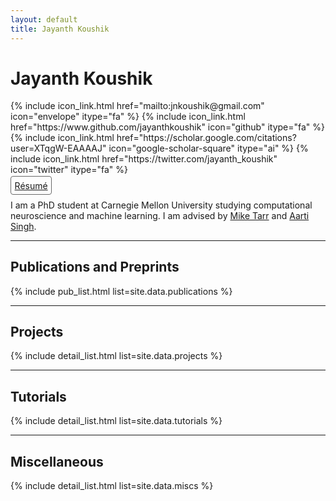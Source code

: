 ```yaml
---
layout: default
title: Jayanth Koushik
---
```


# Jayanth Koushik

<p>
  {% include icon_link.html href="mailto:jnkoushik@gmail.com" icon="envelope" itype="fa" %}
  {% include icon_link.html href="https://www.github.com/jayanthkoushik" icon="github" itype="fa" %}
  {% include icon_link.html href="https://scholar.google.com/citations?user=XTqgW-EAAAAJ" icon="google-scholar-square" itype="ai" %}
  {% include icon_link.html href="https://twitter.com/jayanth_koushik" icon="twitter" itype="fa" %}
  <br style="display: block; content: ''; margin-top: .6em">
  <a style="border: 1px solid dimgray; border-radius: 4px; padding: .4em" href="https://jayanthkoushik.github.io/resume/main.pdf">Résumé</a>
</p>

I am a PhD student at Carnegie Mellon University studying computational neuroscience and machine learning. I am advised by [Mike Tarr](http://tarrlabwiki.cnbc.cmu.edu/index.php/Tarr) and [Aarti Singh](https://www.cs.cmu.edu/~aarti/).

---
## Publications and Preprints
{% include pub_list.html list=site.data.publications %}

---
## Projects
{% include detail_list.html list=site.data.projects %}

---
## Tutorials
{% include detail_list.html list=site.data.tutorials %}

---
## Miscellaneous
{% include detail_list.html list=site.data.miscs %}
